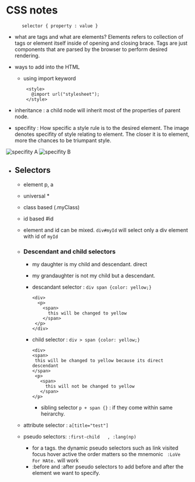 # CSS notes

          selector { property : value }
* what are tags and what are elements? Elements refers to collection of tags or element itself inside of opening and closing brace. Tags are just components that are parsed by the browser to perform desired rendering.

* ways to add into the HTML
   - using import keyword
      
          <style>
            @import url("stylesheet");
          </style>
    
    
* inheritance : a child node will inherit most of the properties of parent node. 

* specifity : How specific a style rule is to the desired element. The image  denotes specifity of style relating to element. The closer it is to element, more the chances to be triumpant style.

![specifity A](https://i.imgur.com/qfhfDhW.png)
![specifity B](https://i.imgur.com/yJhl7C8.png)

* ## Selectors
  - element p, a 
  - universal *
  - class based (.myClass)
  - id based #id
  - element and id can be mixed. ```div#myId``` will select only a div element with id of ```myId```
  - ### Descendant and child selectors
    - my daughter is my child and descendant. direct
    - my grandaughter is not my child but a descendant.
    - descandant selector : ```div span {color: yellow;}``` 
    
          <div>
            <p>
              <span>
                this will be changed to yellow
              </span>
           </p>
          </div>
      
     - child selector  : ```div > span {color: yellow;}```
     
           <div>
           <span>
            this will be changed to yellow because its direct descendant 
           </span>
            <p>
              <span>
                this will not be changed to yellow
              </span>
           </p>
          </div>
          
       - sibling selector ``` p + span {} ``` : if they come within same heirarchy. 
   - attribute selector : ``` a[title="test"] ``` 
   -  pseudo selectors: ```:first-child   , :lang(np) ``` 
      
      - for a tags. the dynamic pseudo selectors such as link visited focus hover active  the order matters so the mnemonic ``` :LoVe For HAte.``` will work
      - :before and :after pseudo selectors to add before and after the element we want to specify.
   
   
      
      
      
      
      
      
      
      
      
      
      
      
      
      
      

